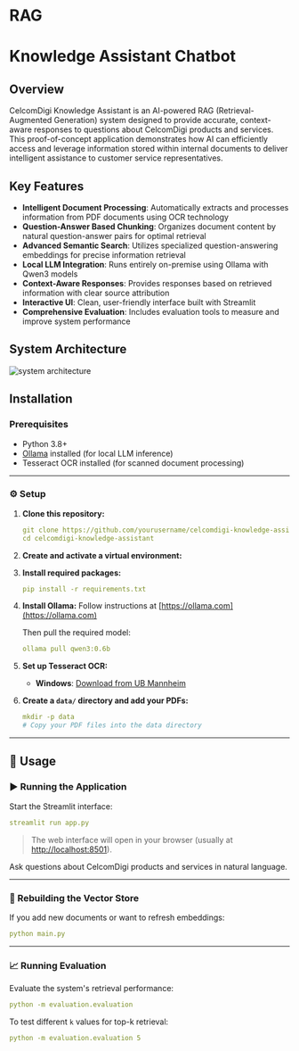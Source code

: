 # RAG

# Knowledge Assistant Chatbot 

## Overview

CelcomDigi Knowledge Assistant is an AI-powered RAG (Retrieval-Augmented Generation) system designed to provide accurate, context-aware responses to questions about CelcomDigi products and services. This proof-of-concept application demonstrates how AI can efficiently access and leverage information stored within internal documents to deliver intelligent assistance to customer service representatives.

## Key Features

- **Intelligent Document Processing**: Automatically extracts and processes information from PDF documents using OCR technology
- **Question-Answer Based Chunking**: Organizes document content by natural question-answer pairs for optimal retrieval
- **Advanced Semantic Search**: Utilizes specialized question-answering embeddings for precise information retrieval
- **Local LLM Integration**: Runs entirely on-premise using Ollama with Qwen3 models
- **Context-Aware Responses**: Provides responses based on retrieved information with clear source attribution
- **Interactive UI**: Clean, user-friendly interface built with Streamlit
- **Comprehensive Evaluation**: Includes evaluation tools to measure and improve system performance

## System Architecture

![system architecture](https://github.com/user-attachments/assets/b5426354-68fd-423a-b9be-a0f75a5d35e4)


## Installation

### Prerequisites

- Python 3.8+
- [Ollama](https://ollama.com) installed (for local LLM inference)
- Tesseract OCR installed (for scanned document processing)

---

### ⚙️ Setup

1. **Clone this repository:**
   ```yaml
   git clone https://github.com/yourusername/celcomdigi-knowledge-assistant.git
   cd celcomdigi-knowledge-assistant
   ```

2. **Create and activate a virtual environment:**

3. **Install required packages:**
   ```yaml
   pip install -r requirements.txt
   ```

4. **Install Ollama:**
   Follow instructions at [https://ollama.com](https://ollama.com)

   Then pull the required model:
   ```yaml
   ollama pull qwen3:0.6b
   ```

5. **Set up Tesseract OCR:**
   - **Windows**: [Download from UB Mannheim](https://github.com/UB-Mannheim/tesseract/wiki)

6. **Create a `data/` directory and add your PDFs:**
   ```yaml
   mkdir -p data
   # Copy your PDF files into the data directory
   ```

---

## 🧠 Usage

### ▶️ Running the Application

Start the Streamlit interface:
```yaml
streamlit run app.py
```

> The web interface will open in your browser (usually at [http://localhost:8501](http://localhost:8501)).

Ask questions about CelcomDigi products and services in natural language.

---

### 🔄 Rebuilding the Vector Store

If you add new documents or want to refresh embeddings:
```yaml
python main.py
```

---

### 📈 Running Evaluation

Evaluate the system's retrieval performance:
```yaml
python -m evaluation.evaluation
```

To test different `k` values for top-k retrieval:
```yaml
python -m evaluation.evaluation 5
```
